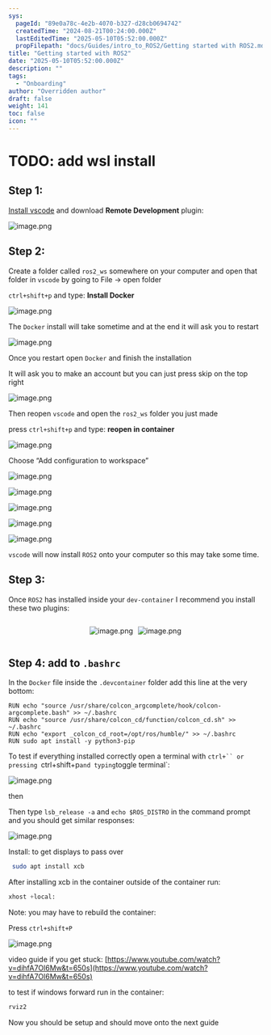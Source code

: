 ```yaml
---
sys:
  pageId: "89e0a78c-4e2b-4070-b327-d28cb0694742"
  createdTime: "2024-08-21T00:24:00.000Z"
  lastEditedTime: "2025-05-10T05:52:00.000Z"
  propFilepath: "docs/Guides/intro_to_ROS2/Getting started with ROS2.md"
title: "Getting started with ROS2"
date: "2025-05-10T05:52:00.000Z"
description: ""
tags:
  - "Onboarding"
author: "Overridden author"
draft: false
weight: 141
toc: false
icon: ""
---
```


# TODO: add wsl install

## Step 1:

[Install vscode](https://code.visualstudio.com/download) and download **Remote Development** plugin:

![image.png](https://prod-files-secure.s3.us-west-2.amazonaws.com/d518164a-d88e-44d1-a4ee-3adb3bd8bce0/efb52993-1881-4a40-b95e-6f020334f022/image.png?X-Amz-Algorithm=AWS4-HMAC-SHA256&X-Amz-Content-Sha256=UNSIGNED-PAYLOAD&X-Amz-Credential=ASIAZI2LB466WHKDZKCQ%2F20250618%2Fus-west-2%2Fs3%2Faws4_request&X-Amz-Date=20250618T091036Z&X-Amz-Expires=3600&X-Amz-Security-Token=IQoJb3JpZ2luX2VjEKD%2F%2F%2F%2F%2F%2F%2F%2F%2F%2FwEaCXVzLXdlc3QtMiJHMEUCIAvqgGw5fUGNIMHErKa3dMcEHYo9W9rUNryY5nrKBwrnAiEAjMoixds9dQJT6hjkz5qp%2FBryBoNH09QblrDYBhti4TMqiAQIif%2F%2F%2F%2F%2F%2F%2F%2F%2F%2FARAAGgw2Mzc0MjMxODM4MDUiDFHlYTHQzjPvXbkIdyrcAzxuPqtXGsSklSpFQSzxDpqlM0U9UhibrTeIfzdCsgxpXs%2Fj%2BztAXKfra9YpXKghGkPsXxm9J8P6MyhJpFcmxTlGz5AWsWPdJfIgsvCvLAEwKLHg%2FY%2FLyfwz6CH54I8fP9x0o4VvXQrrbBTK8LVNO1NUIrIEqR1L%2Ff70ABwpmhHvue8pob0%2BokMKhRbDnYJhPERswhJkjoa7ALDjgz5%2BM71vG01rOX9F%2FPscRNuoHwXaORDB5dvc68tJcCgFA1BhZ9SeUGKbt86HNhElMaxD02ePEE0rbdIWBFKgOBDoZHVnG%2FzxrcV6ke9dmBwvi%2BRX6jQC9Y1S7xY6U3dnzlRcx9wvxvqw4E6IsGMY%2BJJhf8ggkSC%2BmcedEYrt84nDClTnzFLku38u%2Fnsj%2Fz7RqSLWfOn91pmyPpXs%2B%2F7C5ZVjJU4m5R95ocSmLQFIDLDqcFMsF7%2BfHjj3bxsjc9YtAdrsxuVPheINZAqFxQdC4wobutvc%2Ba79kbs%2FOfGgitdWNgUC6U7hb%2F5%2Bw7gZKU70Ss98NKV95WGEItSsw6D8vVg9t%2BfXeDnVhk46fgPPHV7dAOaVhZJpvOSm0QmKgddmfuQFo8yjCtzqaIj3uRmLBdTtXG3EB3MXJAuuUm%2BVRUijMPbVycIGOqUBGJonMusyO5T%2FmfEZgoEIJqkAtZZLNF0J9XLnuzv0wKnAqBM6%2BLqpozwJIhNoFE1WIA2Q3K3WMa4v4Q%2Bey8m5UpIX8TlSQpukBHQIbcN%2F75UGQbC7A8D%2F%2Bjw3Knn0EE85KcE8KYZfj5ataH%2BjohPpEytI8ztgRGFUMkx0kuJZY%2FHH3qgZ1aCaVwzpjnQOOd0TvQPciLgZAmBOPtY%2BAly1eyCyIQo9&X-Amz-Signature=a18dcf1ef161bebcb46a1745847d72a43bf77d1b35f401e8a14e20afc3929199&X-Amz-SignedHeaders=host&x-amz-checksum-mode=ENABLED&x-id=GetObject)

## Step 2:

Create a folder called `ros2_ws` somewhere on your computer and open that folder in `vscode` by going to File → open folder 

`ctrl+shift+p` and type: **Install Docker**

![image.png](https://prod-files-secure.s3.us-west-2.amazonaws.com/d518164a-d88e-44d1-a4ee-3adb3bd8bce0/2269dc0e-1cd5-47ff-bceb-c04ad9b2eab0/image.png?X-Amz-Algorithm=AWS4-HMAC-SHA256&X-Amz-Content-Sha256=UNSIGNED-PAYLOAD&X-Amz-Credential=ASIAZI2LB466WHKDZKCQ%2F20250618%2Fus-west-2%2Fs3%2Faws4_request&X-Amz-Date=20250618T091036Z&X-Amz-Expires=3600&X-Amz-Security-Token=IQoJb3JpZ2luX2VjEKD%2F%2F%2F%2F%2F%2F%2F%2F%2F%2FwEaCXVzLXdlc3QtMiJHMEUCIAvqgGw5fUGNIMHErKa3dMcEHYo9W9rUNryY5nrKBwrnAiEAjMoixds9dQJT6hjkz5qp%2FBryBoNH09QblrDYBhti4TMqiAQIif%2F%2F%2F%2F%2F%2F%2F%2F%2F%2FARAAGgw2Mzc0MjMxODM4MDUiDFHlYTHQzjPvXbkIdyrcAzxuPqtXGsSklSpFQSzxDpqlM0U9UhibrTeIfzdCsgxpXs%2Fj%2BztAXKfra9YpXKghGkPsXxm9J8P6MyhJpFcmxTlGz5AWsWPdJfIgsvCvLAEwKLHg%2FY%2FLyfwz6CH54I8fP9x0o4VvXQrrbBTK8LVNO1NUIrIEqR1L%2Ff70ABwpmhHvue8pob0%2BokMKhRbDnYJhPERswhJkjoa7ALDjgz5%2BM71vG01rOX9F%2FPscRNuoHwXaORDB5dvc68tJcCgFA1BhZ9SeUGKbt86HNhElMaxD02ePEE0rbdIWBFKgOBDoZHVnG%2FzxrcV6ke9dmBwvi%2BRX6jQC9Y1S7xY6U3dnzlRcx9wvxvqw4E6IsGMY%2BJJhf8ggkSC%2BmcedEYrt84nDClTnzFLku38u%2Fnsj%2Fz7RqSLWfOn91pmyPpXs%2B%2F7C5ZVjJU4m5R95ocSmLQFIDLDqcFMsF7%2BfHjj3bxsjc9YtAdrsxuVPheINZAqFxQdC4wobutvc%2Ba79kbs%2FOfGgitdWNgUC6U7hb%2F5%2Bw7gZKU70Ss98NKV95WGEItSsw6D8vVg9t%2BfXeDnVhk46fgPPHV7dAOaVhZJpvOSm0QmKgddmfuQFo8yjCtzqaIj3uRmLBdTtXG3EB3MXJAuuUm%2BVRUijMPbVycIGOqUBGJonMusyO5T%2FmfEZgoEIJqkAtZZLNF0J9XLnuzv0wKnAqBM6%2BLqpozwJIhNoFE1WIA2Q3K3WMa4v4Q%2Bey8m5UpIX8TlSQpukBHQIbcN%2F75UGQbC7A8D%2F%2Bjw3Knn0EE85KcE8KYZfj5ataH%2BjohPpEytI8ztgRGFUMkx0kuJZY%2FHH3qgZ1aCaVwzpjnQOOd0TvQPciLgZAmBOPtY%2BAly1eyCyIQo9&X-Amz-Signature=e55a661c1e56bb895c7978e42cc83198d72f0b0136b1d1a1f5cb06744ff53c4c&X-Amz-SignedHeaders=host&x-amz-checksum-mode=ENABLED&x-id=GetObject)

The `Docker` install will take sometime and at the end it will ask you to restart

![image.png](https://prod-files-secure.s3.us-west-2.amazonaws.com/d518164a-d88e-44d1-a4ee-3adb3bd8bce0/ed233f78-be33-4b1f-b89c-9c346c0e961e/image.png?X-Amz-Algorithm=AWS4-HMAC-SHA256&X-Amz-Content-Sha256=UNSIGNED-PAYLOAD&X-Amz-Credential=ASIAZI2LB466WHKDZKCQ%2F20250618%2Fus-west-2%2Fs3%2Faws4_request&X-Amz-Date=20250618T091036Z&X-Amz-Expires=3600&X-Amz-Security-Token=IQoJb3JpZ2luX2VjEKD%2F%2F%2F%2F%2F%2F%2F%2F%2F%2FwEaCXVzLXdlc3QtMiJHMEUCIAvqgGw5fUGNIMHErKa3dMcEHYo9W9rUNryY5nrKBwrnAiEAjMoixds9dQJT6hjkz5qp%2FBryBoNH09QblrDYBhti4TMqiAQIif%2F%2F%2F%2F%2F%2F%2F%2F%2F%2FARAAGgw2Mzc0MjMxODM4MDUiDFHlYTHQzjPvXbkIdyrcAzxuPqtXGsSklSpFQSzxDpqlM0U9UhibrTeIfzdCsgxpXs%2Fj%2BztAXKfra9YpXKghGkPsXxm9J8P6MyhJpFcmxTlGz5AWsWPdJfIgsvCvLAEwKLHg%2FY%2FLyfwz6CH54I8fP9x0o4VvXQrrbBTK8LVNO1NUIrIEqR1L%2Ff70ABwpmhHvue8pob0%2BokMKhRbDnYJhPERswhJkjoa7ALDjgz5%2BM71vG01rOX9F%2FPscRNuoHwXaORDB5dvc68tJcCgFA1BhZ9SeUGKbt86HNhElMaxD02ePEE0rbdIWBFKgOBDoZHVnG%2FzxrcV6ke9dmBwvi%2BRX6jQC9Y1S7xY6U3dnzlRcx9wvxvqw4E6IsGMY%2BJJhf8ggkSC%2BmcedEYrt84nDClTnzFLku38u%2Fnsj%2Fz7RqSLWfOn91pmyPpXs%2B%2F7C5ZVjJU4m5R95ocSmLQFIDLDqcFMsF7%2BfHjj3bxsjc9YtAdrsxuVPheINZAqFxQdC4wobutvc%2Ba79kbs%2FOfGgitdWNgUC6U7hb%2F5%2Bw7gZKU70Ss98NKV95WGEItSsw6D8vVg9t%2BfXeDnVhk46fgPPHV7dAOaVhZJpvOSm0QmKgddmfuQFo8yjCtzqaIj3uRmLBdTtXG3EB3MXJAuuUm%2BVRUijMPbVycIGOqUBGJonMusyO5T%2FmfEZgoEIJqkAtZZLNF0J9XLnuzv0wKnAqBM6%2BLqpozwJIhNoFE1WIA2Q3K3WMa4v4Q%2Bey8m5UpIX8TlSQpukBHQIbcN%2F75UGQbC7A8D%2F%2Bjw3Knn0EE85KcE8KYZfj5ataH%2BjohPpEytI8ztgRGFUMkx0kuJZY%2FHH3qgZ1aCaVwzpjnQOOd0TvQPciLgZAmBOPtY%2BAly1eyCyIQo9&X-Amz-Signature=d6557b8c9fb72100153dc9edf34384059c302078d3227b08041927acd0e8d933&X-Amz-SignedHeaders=host&x-amz-checksum-mode=ENABLED&x-id=GetObject)

Once you restart open `Docker` and finish the installation

It will ask you to make an account but you can just press skip on the top right

![image.png](https://prod-files-secure.s3.us-west-2.amazonaws.com/d518164a-d88e-44d1-a4ee-3adb3bd8bce0/21010ad9-1659-4fd9-9f59-9932a09b2a3d/image.png?X-Amz-Algorithm=AWS4-HMAC-SHA256&X-Amz-Content-Sha256=UNSIGNED-PAYLOAD&X-Amz-Credential=ASIAZI2LB466WHKDZKCQ%2F20250618%2Fus-west-2%2Fs3%2Faws4_request&X-Amz-Date=20250618T091036Z&X-Amz-Expires=3600&X-Amz-Security-Token=IQoJb3JpZ2luX2VjEKD%2F%2F%2F%2F%2F%2F%2F%2F%2F%2FwEaCXVzLXdlc3QtMiJHMEUCIAvqgGw5fUGNIMHErKa3dMcEHYo9W9rUNryY5nrKBwrnAiEAjMoixds9dQJT6hjkz5qp%2FBryBoNH09QblrDYBhti4TMqiAQIif%2F%2F%2F%2F%2F%2F%2F%2F%2F%2FARAAGgw2Mzc0MjMxODM4MDUiDFHlYTHQzjPvXbkIdyrcAzxuPqtXGsSklSpFQSzxDpqlM0U9UhibrTeIfzdCsgxpXs%2Fj%2BztAXKfra9YpXKghGkPsXxm9J8P6MyhJpFcmxTlGz5AWsWPdJfIgsvCvLAEwKLHg%2FY%2FLyfwz6CH54I8fP9x0o4VvXQrrbBTK8LVNO1NUIrIEqR1L%2Ff70ABwpmhHvue8pob0%2BokMKhRbDnYJhPERswhJkjoa7ALDjgz5%2BM71vG01rOX9F%2FPscRNuoHwXaORDB5dvc68tJcCgFA1BhZ9SeUGKbt86HNhElMaxD02ePEE0rbdIWBFKgOBDoZHVnG%2FzxrcV6ke9dmBwvi%2BRX6jQC9Y1S7xY6U3dnzlRcx9wvxvqw4E6IsGMY%2BJJhf8ggkSC%2BmcedEYrt84nDClTnzFLku38u%2Fnsj%2Fz7RqSLWfOn91pmyPpXs%2B%2F7C5ZVjJU4m5R95ocSmLQFIDLDqcFMsF7%2BfHjj3bxsjc9YtAdrsxuVPheINZAqFxQdC4wobutvc%2Ba79kbs%2FOfGgitdWNgUC6U7hb%2F5%2Bw7gZKU70Ss98NKV95WGEItSsw6D8vVg9t%2BfXeDnVhk46fgPPHV7dAOaVhZJpvOSm0QmKgddmfuQFo8yjCtzqaIj3uRmLBdTtXG3EB3MXJAuuUm%2BVRUijMPbVycIGOqUBGJonMusyO5T%2FmfEZgoEIJqkAtZZLNF0J9XLnuzv0wKnAqBM6%2BLqpozwJIhNoFE1WIA2Q3K3WMa4v4Q%2Bey8m5UpIX8TlSQpukBHQIbcN%2F75UGQbC7A8D%2F%2Bjw3Knn0EE85KcE8KYZfj5ataH%2BjohPpEytI8ztgRGFUMkx0kuJZY%2FHH3qgZ1aCaVwzpjnQOOd0TvQPciLgZAmBOPtY%2BAly1eyCyIQo9&X-Amz-Signature=120c71a928fbc61fcc59c73dff68b548c5522922c6df807fdba5867a2cd04e26&X-Amz-SignedHeaders=host&x-amz-checksum-mode=ENABLED&x-id=GetObject)

Then reopen `vscode` and open the `ros2_ws` folder you just made

press `ctrl+shift+p` and type: **reopen in container**

![image.png](https://prod-files-secure.s3.us-west-2.amazonaws.com/d518164a-d88e-44d1-a4ee-3adb3bd8bce0/4e93b8c2-41ad-488c-8095-c74205196118/image.png?X-Amz-Algorithm=AWS4-HMAC-SHA256&X-Amz-Content-Sha256=UNSIGNED-PAYLOAD&X-Amz-Credential=ASIAZI2LB466WHKDZKCQ%2F20250618%2Fus-west-2%2Fs3%2Faws4_request&X-Amz-Date=20250618T091036Z&X-Amz-Expires=3600&X-Amz-Security-Token=IQoJb3JpZ2luX2VjEKD%2F%2F%2F%2F%2F%2F%2F%2F%2F%2FwEaCXVzLXdlc3QtMiJHMEUCIAvqgGw5fUGNIMHErKa3dMcEHYo9W9rUNryY5nrKBwrnAiEAjMoixds9dQJT6hjkz5qp%2FBryBoNH09QblrDYBhti4TMqiAQIif%2F%2F%2F%2F%2F%2F%2F%2F%2F%2FARAAGgw2Mzc0MjMxODM4MDUiDFHlYTHQzjPvXbkIdyrcAzxuPqtXGsSklSpFQSzxDpqlM0U9UhibrTeIfzdCsgxpXs%2Fj%2BztAXKfra9YpXKghGkPsXxm9J8P6MyhJpFcmxTlGz5AWsWPdJfIgsvCvLAEwKLHg%2FY%2FLyfwz6CH54I8fP9x0o4VvXQrrbBTK8LVNO1NUIrIEqR1L%2Ff70ABwpmhHvue8pob0%2BokMKhRbDnYJhPERswhJkjoa7ALDjgz5%2BM71vG01rOX9F%2FPscRNuoHwXaORDB5dvc68tJcCgFA1BhZ9SeUGKbt86HNhElMaxD02ePEE0rbdIWBFKgOBDoZHVnG%2FzxrcV6ke9dmBwvi%2BRX6jQC9Y1S7xY6U3dnzlRcx9wvxvqw4E6IsGMY%2BJJhf8ggkSC%2BmcedEYrt84nDClTnzFLku38u%2Fnsj%2Fz7RqSLWfOn91pmyPpXs%2B%2F7C5ZVjJU4m5R95ocSmLQFIDLDqcFMsF7%2BfHjj3bxsjc9YtAdrsxuVPheINZAqFxQdC4wobutvc%2Ba79kbs%2FOfGgitdWNgUC6U7hb%2F5%2Bw7gZKU70Ss98NKV95WGEItSsw6D8vVg9t%2BfXeDnVhk46fgPPHV7dAOaVhZJpvOSm0QmKgddmfuQFo8yjCtzqaIj3uRmLBdTtXG3EB3MXJAuuUm%2BVRUijMPbVycIGOqUBGJonMusyO5T%2FmfEZgoEIJqkAtZZLNF0J9XLnuzv0wKnAqBM6%2BLqpozwJIhNoFE1WIA2Q3K3WMa4v4Q%2Bey8m5UpIX8TlSQpukBHQIbcN%2F75UGQbC7A8D%2F%2Bjw3Knn0EE85KcE8KYZfj5ataH%2BjohPpEytI8ztgRGFUMkx0kuJZY%2FHH3qgZ1aCaVwzpjnQOOd0TvQPciLgZAmBOPtY%2BAly1eyCyIQo9&X-Amz-Signature=8bd4e4b5c5da1bff297c06f5cbad44a87af4970c7f3b0b402601ba89d247f3e0&X-Amz-SignedHeaders=host&x-amz-checksum-mode=ENABLED&x-id=GetObject)

Choose “Add configuration to workspace”

![image.png](https://prod-files-secure.s3.us-west-2.amazonaws.com/d518164a-d88e-44d1-a4ee-3adb3bd8bce0/9560b282-5060-4989-ba37-97e7b2c22476/image.png?X-Amz-Algorithm=AWS4-HMAC-SHA256&X-Amz-Content-Sha256=UNSIGNED-PAYLOAD&X-Amz-Credential=ASIAZI2LB466WHKDZKCQ%2F20250618%2Fus-west-2%2Fs3%2Faws4_request&X-Amz-Date=20250618T091036Z&X-Amz-Expires=3600&X-Amz-Security-Token=IQoJb3JpZ2luX2VjEKD%2F%2F%2F%2F%2F%2F%2F%2F%2F%2FwEaCXVzLXdlc3QtMiJHMEUCIAvqgGw5fUGNIMHErKa3dMcEHYo9W9rUNryY5nrKBwrnAiEAjMoixds9dQJT6hjkz5qp%2FBryBoNH09QblrDYBhti4TMqiAQIif%2F%2F%2F%2F%2F%2F%2F%2F%2F%2FARAAGgw2Mzc0MjMxODM4MDUiDFHlYTHQzjPvXbkIdyrcAzxuPqtXGsSklSpFQSzxDpqlM0U9UhibrTeIfzdCsgxpXs%2Fj%2BztAXKfra9YpXKghGkPsXxm9J8P6MyhJpFcmxTlGz5AWsWPdJfIgsvCvLAEwKLHg%2FY%2FLyfwz6CH54I8fP9x0o4VvXQrrbBTK8LVNO1NUIrIEqR1L%2Ff70ABwpmhHvue8pob0%2BokMKhRbDnYJhPERswhJkjoa7ALDjgz5%2BM71vG01rOX9F%2FPscRNuoHwXaORDB5dvc68tJcCgFA1BhZ9SeUGKbt86HNhElMaxD02ePEE0rbdIWBFKgOBDoZHVnG%2FzxrcV6ke9dmBwvi%2BRX6jQC9Y1S7xY6U3dnzlRcx9wvxvqw4E6IsGMY%2BJJhf8ggkSC%2BmcedEYrt84nDClTnzFLku38u%2Fnsj%2Fz7RqSLWfOn91pmyPpXs%2B%2F7C5ZVjJU4m5R95ocSmLQFIDLDqcFMsF7%2BfHjj3bxsjc9YtAdrsxuVPheINZAqFxQdC4wobutvc%2Ba79kbs%2FOfGgitdWNgUC6U7hb%2F5%2Bw7gZKU70Ss98NKV95WGEItSsw6D8vVg9t%2BfXeDnVhk46fgPPHV7dAOaVhZJpvOSm0QmKgddmfuQFo8yjCtzqaIj3uRmLBdTtXG3EB3MXJAuuUm%2BVRUijMPbVycIGOqUBGJonMusyO5T%2FmfEZgoEIJqkAtZZLNF0J9XLnuzv0wKnAqBM6%2BLqpozwJIhNoFE1WIA2Q3K3WMa4v4Q%2Bey8m5UpIX8TlSQpukBHQIbcN%2F75UGQbC7A8D%2F%2Bjw3Knn0EE85KcE8KYZfj5ataH%2BjohPpEytI8ztgRGFUMkx0kuJZY%2FHH3qgZ1aCaVwzpjnQOOd0TvQPciLgZAmBOPtY%2BAly1eyCyIQo9&X-Amz-Signature=bd3a92f26c3b7ae7346d07925bb1bc61b296dd8020808bc3fc05e352b341e778&X-Amz-SignedHeaders=host&x-amz-checksum-mode=ENABLED&x-id=GetObject)

![image.png](https://prod-files-secure.s3.us-west-2.amazonaws.com/d518164a-d88e-44d1-a4ee-3adb3bd8bce0/2ee63f81-886b-48e8-a553-dc6e5eac99e4/image.png?X-Amz-Algorithm=AWS4-HMAC-SHA256&X-Amz-Content-Sha256=UNSIGNED-PAYLOAD&X-Amz-Credential=ASIAZI2LB466WHKDZKCQ%2F20250618%2Fus-west-2%2Fs3%2Faws4_request&X-Amz-Date=20250618T091036Z&X-Amz-Expires=3600&X-Amz-Security-Token=IQoJb3JpZ2luX2VjEKD%2F%2F%2F%2F%2F%2F%2F%2F%2F%2FwEaCXVzLXdlc3QtMiJHMEUCIAvqgGw5fUGNIMHErKa3dMcEHYo9W9rUNryY5nrKBwrnAiEAjMoixds9dQJT6hjkz5qp%2FBryBoNH09QblrDYBhti4TMqiAQIif%2F%2F%2F%2F%2F%2F%2F%2F%2F%2FARAAGgw2Mzc0MjMxODM4MDUiDFHlYTHQzjPvXbkIdyrcAzxuPqtXGsSklSpFQSzxDpqlM0U9UhibrTeIfzdCsgxpXs%2Fj%2BztAXKfra9YpXKghGkPsXxm9J8P6MyhJpFcmxTlGz5AWsWPdJfIgsvCvLAEwKLHg%2FY%2FLyfwz6CH54I8fP9x0o4VvXQrrbBTK8LVNO1NUIrIEqR1L%2Ff70ABwpmhHvue8pob0%2BokMKhRbDnYJhPERswhJkjoa7ALDjgz5%2BM71vG01rOX9F%2FPscRNuoHwXaORDB5dvc68tJcCgFA1BhZ9SeUGKbt86HNhElMaxD02ePEE0rbdIWBFKgOBDoZHVnG%2FzxrcV6ke9dmBwvi%2BRX6jQC9Y1S7xY6U3dnzlRcx9wvxvqw4E6IsGMY%2BJJhf8ggkSC%2BmcedEYrt84nDClTnzFLku38u%2Fnsj%2Fz7RqSLWfOn91pmyPpXs%2B%2F7C5ZVjJU4m5R95ocSmLQFIDLDqcFMsF7%2BfHjj3bxsjc9YtAdrsxuVPheINZAqFxQdC4wobutvc%2Ba79kbs%2FOfGgitdWNgUC6U7hb%2F5%2Bw7gZKU70Ss98NKV95WGEItSsw6D8vVg9t%2BfXeDnVhk46fgPPHV7dAOaVhZJpvOSm0QmKgddmfuQFo8yjCtzqaIj3uRmLBdTtXG3EB3MXJAuuUm%2BVRUijMPbVycIGOqUBGJonMusyO5T%2FmfEZgoEIJqkAtZZLNF0J9XLnuzv0wKnAqBM6%2BLqpozwJIhNoFE1WIA2Q3K3WMa4v4Q%2Bey8m5UpIX8TlSQpukBHQIbcN%2F75UGQbC7A8D%2F%2Bjw3Knn0EE85KcE8KYZfj5ataH%2BjohPpEytI8ztgRGFUMkx0kuJZY%2FHH3qgZ1aCaVwzpjnQOOd0TvQPciLgZAmBOPtY%2BAly1eyCyIQo9&X-Amz-Signature=d868568e3b695c254339609622ac4ef663927b74208d066f2cc39510aa3042aa&X-Amz-SignedHeaders=host&x-amz-checksum-mode=ENABLED&x-id=GetObject)

![image.png](https://prod-files-secure.s3.us-west-2.amazonaws.com/d518164a-d88e-44d1-a4ee-3adb3bd8bce0/ae1580b2-b048-407e-aed9-b584224a7a04/image.png?X-Amz-Algorithm=AWS4-HMAC-SHA256&X-Amz-Content-Sha256=UNSIGNED-PAYLOAD&X-Amz-Credential=ASIAZI2LB466WHKDZKCQ%2F20250618%2Fus-west-2%2Fs3%2Faws4_request&X-Amz-Date=20250618T091036Z&X-Amz-Expires=3600&X-Amz-Security-Token=IQoJb3JpZ2luX2VjEKD%2F%2F%2F%2F%2F%2F%2F%2F%2F%2FwEaCXVzLXdlc3QtMiJHMEUCIAvqgGw5fUGNIMHErKa3dMcEHYo9W9rUNryY5nrKBwrnAiEAjMoixds9dQJT6hjkz5qp%2FBryBoNH09QblrDYBhti4TMqiAQIif%2F%2F%2F%2F%2F%2F%2F%2F%2F%2FARAAGgw2Mzc0MjMxODM4MDUiDFHlYTHQzjPvXbkIdyrcAzxuPqtXGsSklSpFQSzxDpqlM0U9UhibrTeIfzdCsgxpXs%2Fj%2BztAXKfra9YpXKghGkPsXxm9J8P6MyhJpFcmxTlGz5AWsWPdJfIgsvCvLAEwKLHg%2FY%2FLyfwz6CH54I8fP9x0o4VvXQrrbBTK8LVNO1NUIrIEqR1L%2Ff70ABwpmhHvue8pob0%2BokMKhRbDnYJhPERswhJkjoa7ALDjgz5%2BM71vG01rOX9F%2FPscRNuoHwXaORDB5dvc68tJcCgFA1BhZ9SeUGKbt86HNhElMaxD02ePEE0rbdIWBFKgOBDoZHVnG%2FzxrcV6ke9dmBwvi%2BRX6jQC9Y1S7xY6U3dnzlRcx9wvxvqw4E6IsGMY%2BJJhf8ggkSC%2BmcedEYrt84nDClTnzFLku38u%2Fnsj%2Fz7RqSLWfOn91pmyPpXs%2B%2F7C5ZVjJU4m5R95ocSmLQFIDLDqcFMsF7%2BfHjj3bxsjc9YtAdrsxuVPheINZAqFxQdC4wobutvc%2Ba79kbs%2FOfGgitdWNgUC6U7hb%2F5%2Bw7gZKU70Ss98NKV95WGEItSsw6D8vVg9t%2BfXeDnVhk46fgPPHV7dAOaVhZJpvOSm0QmKgddmfuQFo8yjCtzqaIj3uRmLBdTtXG3EB3MXJAuuUm%2BVRUijMPbVycIGOqUBGJonMusyO5T%2FmfEZgoEIJqkAtZZLNF0J9XLnuzv0wKnAqBM6%2BLqpozwJIhNoFE1WIA2Q3K3WMa4v4Q%2Bey8m5UpIX8TlSQpukBHQIbcN%2F75UGQbC7A8D%2F%2Bjw3Knn0EE85KcE8KYZfj5ataH%2BjohPpEytI8ztgRGFUMkx0kuJZY%2FHH3qgZ1aCaVwzpjnQOOd0TvQPciLgZAmBOPtY%2BAly1eyCyIQo9&X-Amz-Signature=12fdec3430f4c8ab80603a4a9f94b79dff6c9a5e26dff307a771c6ad0eb41a29&X-Amz-SignedHeaders=host&x-amz-checksum-mode=ENABLED&x-id=GetObject)

![image.png](https://prod-files-secure.s3.us-west-2.amazonaws.com/d518164a-d88e-44d1-a4ee-3adb3bd8bce0/53255b28-f75e-430f-b9e3-c0ac8577e42b/image.png?X-Amz-Algorithm=AWS4-HMAC-SHA256&X-Amz-Content-Sha256=UNSIGNED-PAYLOAD&X-Amz-Credential=ASIAZI2LB466WHKDZKCQ%2F20250618%2Fus-west-2%2Fs3%2Faws4_request&X-Amz-Date=20250618T091036Z&X-Amz-Expires=3600&X-Amz-Security-Token=IQoJb3JpZ2luX2VjEKD%2F%2F%2F%2F%2F%2F%2F%2F%2F%2FwEaCXVzLXdlc3QtMiJHMEUCIAvqgGw5fUGNIMHErKa3dMcEHYo9W9rUNryY5nrKBwrnAiEAjMoixds9dQJT6hjkz5qp%2FBryBoNH09QblrDYBhti4TMqiAQIif%2F%2F%2F%2F%2F%2F%2F%2F%2F%2FARAAGgw2Mzc0MjMxODM4MDUiDFHlYTHQzjPvXbkIdyrcAzxuPqtXGsSklSpFQSzxDpqlM0U9UhibrTeIfzdCsgxpXs%2Fj%2BztAXKfra9YpXKghGkPsXxm9J8P6MyhJpFcmxTlGz5AWsWPdJfIgsvCvLAEwKLHg%2FY%2FLyfwz6CH54I8fP9x0o4VvXQrrbBTK8LVNO1NUIrIEqR1L%2Ff70ABwpmhHvue8pob0%2BokMKhRbDnYJhPERswhJkjoa7ALDjgz5%2BM71vG01rOX9F%2FPscRNuoHwXaORDB5dvc68tJcCgFA1BhZ9SeUGKbt86HNhElMaxD02ePEE0rbdIWBFKgOBDoZHVnG%2FzxrcV6ke9dmBwvi%2BRX6jQC9Y1S7xY6U3dnzlRcx9wvxvqw4E6IsGMY%2BJJhf8ggkSC%2BmcedEYrt84nDClTnzFLku38u%2Fnsj%2Fz7RqSLWfOn91pmyPpXs%2B%2F7C5ZVjJU4m5R95ocSmLQFIDLDqcFMsF7%2BfHjj3bxsjc9YtAdrsxuVPheINZAqFxQdC4wobutvc%2Ba79kbs%2FOfGgitdWNgUC6U7hb%2F5%2Bw7gZKU70Ss98NKV95WGEItSsw6D8vVg9t%2BfXeDnVhk46fgPPHV7dAOaVhZJpvOSm0QmKgddmfuQFo8yjCtzqaIj3uRmLBdTtXG3EB3MXJAuuUm%2BVRUijMPbVycIGOqUBGJonMusyO5T%2FmfEZgoEIJqkAtZZLNF0J9XLnuzv0wKnAqBM6%2BLqpozwJIhNoFE1WIA2Q3K3WMa4v4Q%2Bey8m5UpIX8TlSQpukBHQIbcN%2F75UGQbC7A8D%2F%2Bjw3Knn0EE85KcE8KYZfj5ataH%2BjohPpEytI8ztgRGFUMkx0kuJZY%2FHH3qgZ1aCaVwzpjnQOOd0TvQPciLgZAmBOPtY%2BAly1eyCyIQo9&X-Amz-Signature=7234e1d8227a292f5a020a1dfedc4191a5b684fd4590578207280f00c7e3140d&X-Amz-SignedHeaders=host&x-amz-checksum-mode=ENABLED&x-id=GetObject)

![image.png](https://prod-files-secure.s3.us-west-2.amazonaws.com/d518164a-d88e-44d1-a4ee-3adb3bd8bce0/7c562767-5af9-4ffb-97d1-327bcdf4ee00/image.png?X-Amz-Algorithm=AWS4-HMAC-SHA256&X-Amz-Content-Sha256=UNSIGNED-PAYLOAD&X-Amz-Credential=ASIAZI2LB466WHKDZKCQ%2F20250618%2Fus-west-2%2Fs3%2Faws4_request&X-Amz-Date=20250618T091036Z&X-Amz-Expires=3600&X-Amz-Security-Token=IQoJb3JpZ2luX2VjEKD%2F%2F%2F%2F%2F%2F%2F%2F%2F%2FwEaCXVzLXdlc3QtMiJHMEUCIAvqgGw5fUGNIMHErKa3dMcEHYo9W9rUNryY5nrKBwrnAiEAjMoixds9dQJT6hjkz5qp%2FBryBoNH09QblrDYBhti4TMqiAQIif%2F%2F%2F%2F%2F%2F%2F%2F%2F%2FARAAGgw2Mzc0MjMxODM4MDUiDFHlYTHQzjPvXbkIdyrcAzxuPqtXGsSklSpFQSzxDpqlM0U9UhibrTeIfzdCsgxpXs%2Fj%2BztAXKfra9YpXKghGkPsXxm9J8P6MyhJpFcmxTlGz5AWsWPdJfIgsvCvLAEwKLHg%2FY%2FLyfwz6CH54I8fP9x0o4VvXQrrbBTK8LVNO1NUIrIEqR1L%2Ff70ABwpmhHvue8pob0%2BokMKhRbDnYJhPERswhJkjoa7ALDjgz5%2BM71vG01rOX9F%2FPscRNuoHwXaORDB5dvc68tJcCgFA1BhZ9SeUGKbt86HNhElMaxD02ePEE0rbdIWBFKgOBDoZHVnG%2FzxrcV6ke9dmBwvi%2BRX6jQC9Y1S7xY6U3dnzlRcx9wvxvqw4E6IsGMY%2BJJhf8ggkSC%2BmcedEYrt84nDClTnzFLku38u%2Fnsj%2Fz7RqSLWfOn91pmyPpXs%2B%2F7C5ZVjJU4m5R95ocSmLQFIDLDqcFMsF7%2BfHjj3bxsjc9YtAdrsxuVPheINZAqFxQdC4wobutvc%2Ba79kbs%2FOfGgitdWNgUC6U7hb%2F5%2Bw7gZKU70Ss98NKV95WGEItSsw6D8vVg9t%2BfXeDnVhk46fgPPHV7dAOaVhZJpvOSm0QmKgddmfuQFo8yjCtzqaIj3uRmLBdTtXG3EB3MXJAuuUm%2BVRUijMPbVycIGOqUBGJonMusyO5T%2FmfEZgoEIJqkAtZZLNF0J9XLnuzv0wKnAqBM6%2BLqpozwJIhNoFE1WIA2Q3K3WMa4v4Q%2Bey8m5UpIX8TlSQpukBHQIbcN%2F75UGQbC7A8D%2F%2Bjw3Knn0EE85KcE8KYZfj5ataH%2BjohPpEytI8ztgRGFUMkx0kuJZY%2FHH3qgZ1aCaVwzpjnQOOd0TvQPciLgZAmBOPtY%2BAly1eyCyIQo9&X-Amz-Signature=8219687d7ff2044937f43ad7ea6eace4b6d98c0d31384d1aa4561d8b78ed1b25&X-Amz-SignedHeaders=host&x-amz-checksum-mode=ENABLED&x-id=GetObject)

`vscode` will now install `ROS2` onto your computer so this may take some time.

## Step 3:

Once `ROS2` has installed inside your `dev-container` I recommend you install these two plugins:

<div style="display: flex;flex-direction: row; column-gap:10px; max-width: 630px;justify-content: center;">
<div>

![image.png](https://prod-files-secure.s3.us-west-2.amazonaws.com/d518164a-d88e-44d1-a4ee-3adb3bd8bce0/3fc3d550-5a54-4ba1-ba6b-faa01cdb7369/image.png?X-Amz-Algorithm=AWS4-HMAC-SHA256&X-Amz-Content-Sha256=UNSIGNED-PAYLOAD&X-Amz-Credential=ASIAZI2LB466YUTY3Z5C%2F20250618%2Fus-west-2%2Fs3%2Faws4_request&X-Amz-Date=20250618T091039Z&X-Amz-Expires=3600&X-Amz-Security-Token=IQoJb3JpZ2luX2VjEKD%2F%2F%2F%2F%2F%2F%2F%2F%2F%2FwEaCXVzLXdlc3QtMiJGMEQCIG02LJzp%2B4wUqawckFhsSWO5DhDCUXPUW2LvN8HxiqvVAiAxgbye5jXRO5i43jIIFRw1niciHB%2FY2UUTplhV%2FgzQkCqIBAiJ%2F%2F%2F%2F%2F%2F%2F%2F%2F%2F8BEAAaDDYzNzQyMzE4MzgwNSIMFdDcFpJ7tCuRXCX%2FKtwDcGh2Ti2B6AXPMJhjmHUmuAw9IzCrJU5XiMj67gdkRVfEpuwejQPJc7MF9mucn3xsn7%2F2%2FvcBaM0BI8JbeMK2j%2BykLRDFYZ1k1mPlllB6yJ2dN5E4d7jCz7GqbT3u%2FWnx%2F%2FsW%2BxY1oe%2FapKzuxQhHJHKO1p2EJ6E91Xb3Znt1%2BCYV8eVWUNvIvj83QsRjO%2Bjr9vGpszGCBATTCF%2FNiN3SJrVQ%2ByJl4C%2BmF6M0fR%2B4CVck5Vwrg%2F1Ikhg%2FHq2szSNE1lO45fK60ilTPQFYPJlpQpNOt80RI8uchU4E1Mfsz09nwFJsqWpTFb2C0yTdn05nUVpmU%2BLf9CjU3yKZwIMlIkqMkQ%2BaUSS%2B%2FVJfjSwJNHhzjqVSkatdGE0sTamWAmYkLVMBzbks5%2BfT0XWUQWWyzNGbTyJA5p9UVqgQRLVw7ZFdzGNEOTIkJ%2Ffz1Rw31O%2F7zA8SpnLGchocXHZJvuVhsk3klBswrafT7t23bqG4Mk29sPn8iGI9YCCpftd4pB%2Fpd24kv21Qxa6danGEvzJsNb%2BdZBRRnc4hX3yPRQ9i40tua8s5GeUl%2BZw0%2B0me2UO15uw62daIGJcNkwtGNwe38QHsntRKaC9InN%2F2on%2FZ2IURSPziE8%2BXEX8mEIYwl9XJwgY6pgFcSA5%2BPvrOeAMMvJKtrrJMM0z2I5eLSDEamqMRqlLuMcm4ATBC4uc1GnFz4WipG04TyeND0%2ByRCPhSMymraljJ3Rk%2B8tbgBsUAZ6iehjP%2B4Cs1PlNrKZcdKSGP87pM0HsHYxVFz7%2Fglu8HBZkXvKnRNbkHlZIUOPErifxka4Unf6T5dZ15q4P2gj0xbf%2F%2Bs%2Fr0X6PyPyICPkosR5kubMSUTJ71O7G4&X-Amz-Signature=2bf21d6b9cd24438174f95fdc0a5c3e92723d67a42b00f715c2e428623b51383&X-Amz-SignedHeaders=host&x-amz-checksum-mode=ENABLED&x-id=GetObject)

</div>
<div>

![image.png](https://prod-files-secure.s3.us-west-2.amazonaws.com/d518164a-d88e-44d1-a4ee-3adb3bd8bce0/d994cc66-13c2-4093-a5a3-f84cf4601a82/image.png?X-Amz-Algorithm=AWS4-HMAC-SHA256&X-Amz-Content-Sha256=UNSIGNED-PAYLOAD&X-Amz-Credential=ASIAZI2LB4662R6YJOSH%2F20250618%2Fus-west-2%2Fs3%2Faws4_request&X-Amz-Date=20250618T091039Z&X-Amz-Expires=3600&X-Amz-Security-Token=IQoJb3JpZ2luX2VjEKD%2F%2F%2F%2F%2F%2F%2F%2F%2F%2FwEaCXVzLXdlc3QtMiJIMEYCIQCarBhSdKUPbBWeCWqK0TsaAmLMV0OuEXGl%2F0wCWHpvcQIhAN22vzY3CC%2BYN9s2%2FjZoB93jMdF270rz4q6O1yu5pDa4KogECIn%2F%2F%2F%2F%2F%2F%2F%2F%2F%2FwEQABoMNjM3NDIzMTgzODA1IgzXgFzyTRGQGtx%2FPUwq3APe6u52D%2F8frhQg5PIvO01XCuKnVxiFRNqJca0MhjGD400T8G%2BifoEm4YdlO76%2ByNPziQSxqXrnLr6AcUv%2BKWUEwe70URHtfjnCZTtqvIjuPS%2FgtLsHFhPeT20hKnJwyFOB7nHS%2FRgUNdHuxXRQZsZ4zun%2BrSfrdZSosQjiBJ%2F0Z8DUtOxUD87ZFkNWy7gIoIlfzaCUBO0od%2FDl0XMzUfcZfYPGMA%2BxNxI90kZpmZETjnX2wmuehGrJomVGhEvg1ZpBXTJqdB%2FaL3RtymfR4sXIKcFxVsmKrKsV55pPTJUmkZjFKCA3J%2FsTT3GRqTXZn7AwmYICdEd96Ue2SxVdhV%2Fdxsdt2BJMKGQR1tyiBOTt%2Fe8tqXzH4ZjDsjiqmWKyuowXgMNH2wVE%2BdpkXyi7JSseTfzReMDr1XmTGfKHoGS%2B%2Byo0hSDsQx%2B%2FMX%2F3fQ691hnfYeyiRSpbLBS2peu04zvRzFa11jZrx8LqM5U6svwQ79iDGlWKIF6eGGxc8OZVJf0YkN0CBklce7%2FIT4UiTx7YxLDv7Rd1yD7zDytPsytkfDrpghIYSLz0ZiLnGvES5TWJKlT58KpW%2F4kVIn4w0rEkebVHwgb5upWvtHt9C7Mq7QbC6PNmNVpk8vMtqjCI1cnCBjqkAXPD0fpulUoz3RLNm7rWCV2WPwjD54eRwzMaJT1nRm%2FWepDwQH1381eI1GwZ22cbVwkcSSxKJCVLqDb2t6d9g%2Bpz2atFyJUXrTIRgRooqRxZa5XXB3bfEMWaphetAOiUOXuUncaod2G0pJgTJ6gKLCbQWCb0k0bvcki6GRO40dwG4yBZI3vF6z%2BPlyoyMN0PoxnE86ojoDehBlyV8v%2F015jsg5fZ&X-Amz-Signature=442d55463f3cc1b05864c1ca1bee6171b5ac900004191e59e1673ac2e55d067b&X-Amz-SignedHeaders=host&x-amz-checksum-mode=ENABLED&x-id=GetObject)

</div>
</div>

## Step 4: add to `.bashrc`

In the `Docker` file inside the `.devcontainer` folder add this line at the very bottom: 

```docker
RUN echo "source /usr/share/colcon_argcomplete/hook/colcon-argcomplete.bash" >> ~/.bashrc
RUN echo "source /usr/share/colcon_cd/function/colcon_cd.sh" >> ~/.bashrc
RUN echo "export _colcon_cd_root=/opt/ros/humble/" >> ~/.bashrc
RUN sudo apt install -y python3-pip 
```

To test if everything installed correctly open a terminal with `ctrl+`` or pressing `ctrl+shift+p` and typing `toggle terminal`:

![image.png](https://prod-files-secure.s3.us-west-2.amazonaws.com/d518164a-d88e-44d1-a4ee-3adb3bd8bce0/6a4943d8-b04e-4c02-9a58-775f3384d1a5/image.png?X-Amz-Algorithm=AWS4-HMAC-SHA256&X-Amz-Content-Sha256=UNSIGNED-PAYLOAD&X-Amz-Credential=ASIAZI2LB466WHKDZKCQ%2F20250618%2Fus-west-2%2Fs3%2Faws4_request&X-Amz-Date=20250618T091036Z&X-Amz-Expires=3600&X-Amz-Security-Token=IQoJb3JpZ2luX2VjEKD%2F%2F%2F%2F%2F%2F%2F%2F%2F%2FwEaCXVzLXdlc3QtMiJHMEUCIAvqgGw5fUGNIMHErKa3dMcEHYo9W9rUNryY5nrKBwrnAiEAjMoixds9dQJT6hjkz5qp%2FBryBoNH09QblrDYBhti4TMqiAQIif%2F%2F%2F%2F%2F%2F%2F%2F%2F%2FARAAGgw2Mzc0MjMxODM4MDUiDFHlYTHQzjPvXbkIdyrcAzxuPqtXGsSklSpFQSzxDpqlM0U9UhibrTeIfzdCsgxpXs%2Fj%2BztAXKfra9YpXKghGkPsXxm9J8P6MyhJpFcmxTlGz5AWsWPdJfIgsvCvLAEwKLHg%2FY%2FLyfwz6CH54I8fP9x0o4VvXQrrbBTK8LVNO1NUIrIEqR1L%2Ff70ABwpmhHvue8pob0%2BokMKhRbDnYJhPERswhJkjoa7ALDjgz5%2BM71vG01rOX9F%2FPscRNuoHwXaORDB5dvc68tJcCgFA1BhZ9SeUGKbt86HNhElMaxD02ePEE0rbdIWBFKgOBDoZHVnG%2FzxrcV6ke9dmBwvi%2BRX6jQC9Y1S7xY6U3dnzlRcx9wvxvqw4E6IsGMY%2BJJhf8ggkSC%2BmcedEYrt84nDClTnzFLku38u%2Fnsj%2Fz7RqSLWfOn91pmyPpXs%2B%2F7C5ZVjJU4m5R95ocSmLQFIDLDqcFMsF7%2BfHjj3bxsjc9YtAdrsxuVPheINZAqFxQdC4wobutvc%2Ba79kbs%2FOfGgitdWNgUC6U7hb%2F5%2Bw7gZKU70Ss98NKV95WGEItSsw6D8vVg9t%2BfXeDnVhk46fgPPHV7dAOaVhZJpvOSm0QmKgddmfuQFo8yjCtzqaIj3uRmLBdTtXG3EB3MXJAuuUm%2BVRUijMPbVycIGOqUBGJonMusyO5T%2FmfEZgoEIJqkAtZZLNF0J9XLnuzv0wKnAqBM6%2BLqpozwJIhNoFE1WIA2Q3K3WMa4v4Q%2Bey8m5UpIX8TlSQpukBHQIbcN%2F75UGQbC7A8D%2F%2Bjw3Knn0EE85KcE8KYZfj5ataH%2BjohPpEytI8ztgRGFUMkx0kuJZY%2FHH3qgZ1aCaVwzpjnQOOd0TvQPciLgZAmBOPtY%2BAly1eyCyIQo9&X-Amz-Signature=41466995c8c067779744a20587f16aa1e81f64c983754aa551d387cba8a9d4de&X-Amz-SignedHeaders=host&x-amz-checksum-mode=ENABLED&x-id=GetObject)

then 

Then type `lsb_release -a` and `echo $ROS_DISTRO` in the command prompt and you should get similar responses:

![image.png](https://prod-files-secure.s3.us-west-2.amazonaws.com/d518164a-d88e-44d1-a4ee-3adb3bd8bce0/3e635dec-a805-4e85-8b9e-d000e5b71a4e/image.png?X-Amz-Algorithm=AWS4-HMAC-SHA256&X-Amz-Content-Sha256=UNSIGNED-PAYLOAD&X-Amz-Credential=ASIAZI2LB466WHKDZKCQ%2F20250618%2Fus-west-2%2Fs3%2Faws4_request&X-Amz-Date=20250618T091036Z&X-Amz-Expires=3600&X-Amz-Security-Token=IQoJb3JpZ2luX2VjEKD%2F%2F%2F%2F%2F%2F%2F%2F%2F%2FwEaCXVzLXdlc3QtMiJHMEUCIAvqgGw5fUGNIMHErKa3dMcEHYo9W9rUNryY5nrKBwrnAiEAjMoixds9dQJT6hjkz5qp%2FBryBoNH09QblrDYBhti4TMqiAQIif%2F%2F%2F%2F%2F%2F%2F%2F%2F%2FARAAGgw2Mzc0MjMxODM4MDUiDFHlYTHQzjPvXbkIdyrcAzxuPqtXGsSklSpFQSzxDpqlM0U9UhibrTeIfzdCsgxpXs%2Fj%2BztAXKfra9YpXKghGkPsXxm9J8P6MyhJpFcmxTlGz5AWsWPdJfIgsvCvLAEwKLHg%2FY%2FLyfwz6CH54I8fP9x0o4VvXQrrbBTK8LVNO1NUIrIEqR1L%2Ff70ABwpmhHvue8pob0%2BokMKhRbDnYJhPERswhJkjoa7ALDjgz5%2BM71vG01rOX9F%2FPscRNuoHwXaORDB5dvc68tJcCgFA1BhZ9SeUGKbt86HNhElMaxD02ePEE0rbdIWBFKgOBDoZHVnG%2FzxrcV6ke9dmBwvi%2BRX6jQC9Y1S7xY6U3dnzlRcx9wvxvqw4E6IsGMY%2BJJhf8ggkSC%2BmcedEYrt84nDClTnzFLku38u%2Fnsj%2Fz7RqSLWfOn91pmyPpXs%2B%2F7C5ZVjJU4m5R95ocSmLQFIDLDqcFMsF7%2BfHjj3bxsjc9YtAdrsxuVPheINZAqFxQdC4wobutvc%2Ba79kbs%2FOfGgitdWNgUC6U7hb%2F5%2Bw7gZKU70Ss98NKV95WGEItSsw6D8vVg9t%2BfXeDnVhk46fgPPHV7dAOaVhZJpvOSm0QmKgddmfuQFo8yjCtzqaIj3uRmLBdTtXG3EB3MXJAuuUm%2BVRUijMPbVycIGOqUBGJonMusyO5T%2FmfEZgoEIJqkAtZZLNF0J9XLnuzv0wKnAqBM6%2BLqpozwJIhNoFE1WIA2Q3K3WMa4v4Q%2Bey8m5UpIX8TlSQpukBHQIbcN%2F75UGQbC7A8D%2F%2Bjw3Knn0EE85KcE8KYZfj5ataH%2BjohPpEytI8ztgRGFUMkx0kuJZY%2FHH3qgZ1aCaVwzpjnQOOd0TvQPciLgZAmBOPtY%2BAly1eyCyIQo9&X-Amz-Signature=0bdd3facaaeff1c3aa54322e64dd81331377ef8dd12dc9a921ec31e0b480aab2&X-Amz-SignedHeaders=host&x-amz-checksum-mode=ENABLED&x-id=GetObject)

Install:  to get displays to pass over

```bash
 sudo apt install xcb
```

After installing xcb in the container outside of the container run:

```python
xhost +local:
```

Note: you may have to rebuild the container:

Press `ctrl+shift+P`

![image.png](https://prod-files-secure.s3.us-west-2.amazonaws.com/d518164a-d88e-44d1-a4ee-3adb3bd8bce0/6c2be660-2618-4c38-9c26-53554f7a0b7b/image.png?X-Amz-Algorithm=AWS4-HMAC-SHA256&X-Amz-Content-Sha256=UNSIGNED-PAYLOAD&X-Amz-Credential=ASIAZI2LB466WHKDZKCQ%2F20250618%2Fus-west-2%2Fs3%2Faws4_request&X-Amz-Date=20250618T091036Z&X-Amz-Expires=3600&X-Amz-Security-Token=IQoJb3JpZ2luX2VjEKD%2F%2F%2F%2F%2F%2F%2F%2F%2F%2FwEaCXVzLXdlc3QtMiJHMEUCIAvqgGw5fUGNIMHErKa3dMcEHYo9W9rUNryY5nrKBwrnAiEAjMoixds9dQJT6hjkz5qp%2FBryBoNH09QblrDYBhti4TMqiAQIif%2F%2F%2F%2F%2F%2F%2F%2F%2F%2FARAAGgw2Mzc0MjMxODM4MDUiDFHlYTHQzjPvXbkIdyrcAzxuPqtXGsSklSpFQSzxDpqlM0U9UhibrTeIfzdCsgxpXs%2Fj%2BztAXKfra9YpXKghGkPsXxm9J8P6MyhJpFcmxTlGz5AWsWPdJfIgsvCvLAEwKLHg%2FY%2FLyfwz6CH54I8fP9x0o4VvXQrrbBTK8LVNO1NUIrIEqR1L%2Ff70ABwpmhHvue8pob0%2BokMKhRbDnYJhPERswhJkjoa7ALDjgz5%2BM71vG01rOX9F%2FPscRNuoHwXaORDB5dvc68tJcCgFA1BhZ9SeUGKbt86HNhElMaxD02ePEE0rbdIWBFKgOBDoZHVnG%2FzxrcV6ke9dmBwvi%2BRX6jQC9Y1S7xY6U3dnzlRcx9wvxvqw4E6IsGMY%2BJJhf8ggkSC%2BmcedEYrt84nDClTnzFLku38u%2Fnsj%2Fz7RqSLWfOn91pmyPpXs%2B%2F7C5ZVjJU4m5R95ocSmLQFIDLDqcFMsF7%2BfHjj3bxsjc9YtAdrsxuVPheINZAqFxQdC4wobutvc%2Ba79kbs%2FOfGgitdWNgUC6U7hb%2F5%2Bw7gZKU70Ss98NKV95WGEItSsw6D8vVg9t%2BfXeDnVhk46fgPPHV7dAOaVhZJpvOSm0QmKgddmfuQFo8yjCtzqaIj3uRmLBdTtXG3EB3MXJAuuUm%2BVRUijMPbVycIGOqUBGJonMusyO5T%2FmfEZgoEIJqkAtZZLNF0J9XLnuzv0wKnAqBM6%2BLqpozwJIhNoFE1WIA2Q3K3WMa4v4Q%2Bey8m5UpIX8TlSQpukBHQIbcN%2F75UGQbC7A8D%2F%2Bjw3Knn0EE85KcE8KYZfj5ataH%2BjohPpEytI8ztgRGFUMkx0kuJZY%2FHH3qgZ1aCaVwzpjnQOOd0TvQPciLgZAmBOPtY%2BAly1eyCyIQo9&X-Amz-Signature=29a253c88195eb331578e73726230ce5f62b64510d49593f6435bfa404b44df1&X-Amz-SignedHeaders=host&x-amz-checksum-mode=ENABLED&x-id=GetObject)

video guide if you get stuck: [https://www.youtube.com/watch?v=dihfA7Ol6Mw&t=650s](https://www.youtube.com/watch?v=dihfA7Ol6Mw&t=650s)

to test if windows forward run in the container:

```bash
rviz2
```

Now you should be setup and should move onto the next guide 
